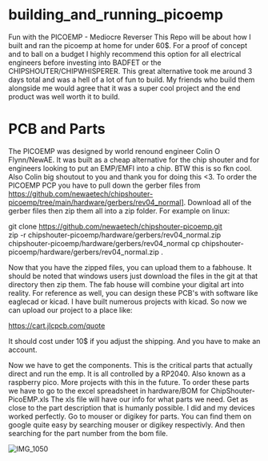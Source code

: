 # building_and_running_picoemp
Fun with the PICOEMP - Mediocre Reverser
This Repo will be about how I built and ran the picoemp at home for under 60$. For a proof of concept and to ball on a budget I highly recommend this option for all electrical engineers before investing into BADFET or the CHIPSHOUTER/CHIPWHISPERER. This great alternative took me around 3 days total and was a hell of a lot of fun to build. My friends who build them alongside me would agree that it was a super cool project and the end product was well worth it to build. 
# PCB and Parts
The PICOEMP was designed by world renound engineer Colin O Flynn/NewAE. It was built as a cheap alternative for the chip shouter and for engineers looking to put an EMP/EMFI into a chip. BTW this is so fkn cool. Also Colin big shoutout to you and thank you for doing this <3. 
To order the PICOEMP PCP you have to pull down the gerber files from https://github.com/newaetech/chipshouter-picoemp/tree/main/hardware/gerbers/rev04_normal]. Download all of the gerber files then zip them all into a zip folder. For example on linux: 

git clone https://github.com/newaetech/chipshouter-picoemp.git    
zip -r chipshouter-picoemp/hardware/gerbers/rev04_normal.zip chipshouter-picoemp/hardware/gerbers/rev04_normal
cp chipshouter-picoemp/hardware/gerbers/rev04_normal.zip .

Now that you have the zipped files, you can upload them to a fabhouse. It should be noted that windows users just download the files in the git at that directory then zip them. The fab house will combine your digital art into reality. For reference as well, you can design these PCB's with software like eaglecad or kicad. I have built numerous projects with kicad. So now we can upload our project to a place like: 

https://cart.jlcpcb.com/quote

It should cost under 10$ if you adjust the shipping. And you have to make an account. 

Now we have to get the components. This is the critical parts that actually direct and run the emp. It is all controlled by a RP2040. Also known as a raspberry pico. More projects with this in the future. To order these parts we have to go to the excel spreadsheet in hardware/BOM for ChipShouter-PicoEMP.xls The xls file will have our info for what parts we need. Get as close to the part description that is humanly possible. I did and my devices worked perfectly. Go to mouser or digikey for parts. You can find them on google quite easy by searching mouser or digikey respectivly. And then searching for the part number from the bom file. 

![IMG_1050](https://github.com/mediocrereverse/building_and_running_picoemp/assets/133725400/c43e3206-2169-493d-b4e2-e1d1b0019b34)
